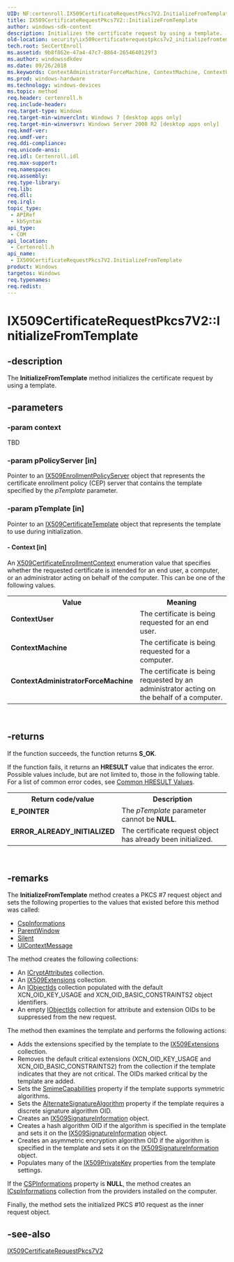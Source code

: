 ```yaml
---
UID: NF:certenroll.IX509CertificateRequestPkcs7V2.InitializeFromTemplate
title: IX509CertificateRequestPkcs7V2::InitializeFromTemplate
author: windows-sdk-content
description: Initializes the certificate request by using a template.
old-location: security\ix509certificaterequestpkcs7v2_initializefromtemplate.htm
tech.root: SecCertEnroll
ms.assetid: 9b8f862e-47a4-47c7-8864-2654640129f3
ms.author: windowssdkdev
ms.date: 09/26/2018
ms.keywords: ContextAdministratorForceMachine, ContextMachine, ContextUser, IX509CertificateRequestPkcs7V2 interface [Security],InitializeFromTemplate method, IX509CertificateRequestPkcs7V2.InitializeFromTemplate, IX509CertificateRequestPkcs7V2::InitializeFromTemplate, InitializeFromTemplate, InitializeFromTemplate method [Security], InitializeFromTemplate method [Security],IX509CertificateRequestPkcs7V2 interface, certenroll/IX509CertificateRequestPkcs7V2::InitializeFromTemplate, security.ix509certificaterequestpkcs7v2_initializefromtemplate
ms.prod: windows-hardware
ms.technology: windows-devices
ms.topic: method
req.header: certenroll.h
req.include-header: 
req.target-type: Windows
req.target-min-winverclnt: Windows 7 [desktop apps only]
req.target-min-winversvr: Windows Server 2008 R2 [desktop apps only]
req.kmdf-ver: 
req.umdf-ver: 
req.ddi-compliance: 
req.unicode-ansi: 
req.idl: Certenroll.idl
req.max-support: 
req.namespace: 
req.assembly: 
req.type-library: 
req.lib: 
req.dll: 
req.irql: 
topic_type:
 - APIRef
 - kbSyntax
api_type:
 - COM
api_location:
 - Certenroll.h
api_name:
 - IX509CertificateRequestPkcs7V2.InitializeFromTemplate
product: Windows
targetos: Windows
req.typenames: 
req.redist: 
---
```


# IX509CertificateRequestPkcs7V2::InitializeFromTemplate


## -description


The <b>InitializeFromTemplate</b> method initializes the certificate request by using a template.


## -parameters




### -param context

TBD


### -param pPolicyServer [in]

Pointer to an <a href="https://msdn.microsoft.com/en-us/library/Ee351692(v=VS.85).aspx">IX509EnrollmentPolicyServer</a> object that represents the certificate enrollment policy (CEP) server that contains the template specified by the <i>pTemplate</i> parameter.


### -param pTemplate [in]

Pointer to an <a href="https://msdn.microsoft.com/en-us/library/Ee351664(v=VS.85).aspx">IX509CertificateTemplate</a> object that represents the template to use during initialization.


#### - Context [in]

An <a href="https://msdn.microsoft.com/en-us/library/Aa379399(v=VS.85).aspx">X509CertificateEnrollmentContext</a> enumeration value that specifies whether the requested certificate is intended for an end user, a computer, or an administrator acting on behalf of the computer.  This can be one of the following values.

<table>
<tr>
<th>Value</th>
<th>Meaning</th>
</tr>
<tr>
<td width="40%"><a id="ContextUser"></a><a id="contextuser"></a><a id="CONTEXTUSER"></a><dl>
<dt><b>ContextUser</b></dt>
<dt></dt>
</dl>
</td>
<td width="60%">
The certificate is being requested for an end user.

</td>
</tr>
<tr>
<td width="40%"><a id="ContextMachine"></a><a id="contextmachine"></a><a id="CONTEXTMACHINE"></a><dl>
<dt><b>ContextMachine</b></dt>
<dt></dt>
</dl>
</td>
<td width="60%">
The certificate is being requested for a computer.

</td>
</tr>
<tr>
<td width="40%"><a id="ContextAdministratorForceMachine"></a><a id="contextadministratorforcemachine"></a><a id="CONTEXTADMINISTRATORFORCEMACHINE"></a><dl>
<dt><b>ContextAdministratorForceMachine</b></dt>
<dt></dt>
</dl>
</td>
<td width="60%">
The certificate is being requested by an administrator acting on the behalf of a computer.

</td>
</tr>
</table>
 


## -returns



If the function succeeds, the function returns <b>S_OK</b>.

If the function fails, it returns an <b>HRESULT</b> value that indicates the error. Possible values include, but are not limited to, those in the following table. For a list of common error codes, see <a href="https://msdn.microsoft.com/en-us/library/Aa378137(v=VS.85).aspx">Common HRESULT Values</a>.

<table>
<tr>
<th>Return code/value</th>
<th>Description</th>
</tr>
<tr>
<td width="40%">
<dl>
<dt><b>E_POINTER</b></dt>
</dl>
</td>
<td width="60%">
The <i>pTemplate</i> parameter cannot be  <b>NULL</b>.

</td>
</tr>
<tr>
<td width="40%">
<dl>
<dt><b><b>ERROR_ALREADY_INITIALIZED</b></b></dt>
<dt></dt>
</dl>
</td>
<td width="60%">
The certificate request object has already been initialized.

</td>
</tr>
</table>
 




## -remarks



The <b>InitializeFromTemplate</b> method creates a PKCS #7 request object and sets the following properties to the values that existed before this method was called:

<ul>
<li>
<a href="https://msdn.microsoft.com/en-us/library/Aa377643(v=VS.85).aspx">CspInformations</a>
</li>
<li>
<a href="https://msdn.microsoft.com/en-us/library/Aa377677(v=VS.85).aspx">ParentWindow</a>
</li>
<li>
<a href="https://msdn.microsoft.com/en-us/library/Aa377696(v=VS.85).aspx">Silent</a>
</li>
<li>
<a href="https://msdn.microsoft.com/en-us/library/Aa377806(v=VS.85).aspx">UIContextMessage</a>
</li>
</ul>
The method creates the following collections:<ul>
<li>An <a href="https://msdn.microsoft.com/en-us/library/Aa375930(v=VS.85).aspx">ICryptAttributes</a> collection.</li>
<li>An <a href="https://msdn.microsoft.com/en-us/library/Aa378174(v=VS.85).aspx">IX509Extensions</a> collection.</li>
<li>An <a href="https://msdn.microsoft.com/en-us/library/Aa376785(v=VS.85).aspx">IObjectIds</a> collection populated with the default XCN_OID_KEY_USAGE and XCN_OID_BASIC_CONSTRAINTS2 object identifiers.</li>
<li>An empty <a href="https://msdn.microsoft.com/en-us/library/Aa376785(v=VS.85).aspx">IObjectIds</a> collection for attribute and extension OIDs to be suppressed from the new request.</li>
</ul>


The method then examines the template and performs the following actions:<ul>
<li>Adds the extensions specified by the template to the <a href="https://msdn.microsoft.com/en-us/library/Aa378174(v=VS.85).aspx">IX509Extensions</a> collection.</li>
<li>Removes the default critical extensions (XCN_OID_KEY_USAGE and XCN_OID_BASIC_CONSTRAINTS2) from the collection if the template indicates that they are not critical. The OIDs marked critical by the template are added.</li>
<li>Sets the <a href="https://msdn.microsoft.com/en-us/library/Aa377586(v=VS.85).aspx">SmimeCapabilities</a> property if the template supports symmetric algorithms.</li>
<li>Sets the <a href="https://msdn.microsoft.com/en-us/library/Aa965816(v=VS.85).aspx">AlternateSignatureAlgorithm</a> property if the template requires a discrete signature algorithm OID.</li>
<li>Creates an <a href="https://msdn.microsoft.com/en-us/library/Aa379050(v=VS.85).aspx">IX509SignatureInformation</a> object.</li>
<li>Creates a hash algorithm OID if the algorithm is specified in the template and sets it on the <a href="https://msdn.microsoft.com/en-us/library/Aa379050(v=VS.85).aspx">IX509SignatureInformation</a> object.</li>
<li>Creates an asymmetric encryption algorithm OID if the algorithm is specified in the template and sets it on the <a href="https://msdn.microsoft.com/en-us/library/Aa379050(v=VS.85).aspx">IX509SignatureInformation</a> object.</li>
<li>Populates many of the <a href="https://msdn.microsoft.com/en-us/library/Aa378921(v=VS.85).aspx">IX509PrivateKey</a> properties from the template settings.</li>
</ul>


If the <a href="https://msdn.microsoft.com/en-us/library/Aa377643(v=VS.85).aspx">CSPInformations</a> property is <b>NULL</b>, the method creates an <a href="https://msdn.microsoft.com/en-us/library/Aa375968(v=VS.85).aspx">ICspInformations</a> collection from the providers installed on the computer.

Finally, the method sets the initialized PKCS #10 request as the inner request object.




## -see-also




<a href="https://msdn.microsoft.com/en-us/library/Ee351631(v=VS.85).aspx">IX509CertificateRequestPkcs7V2</a>
 

 


